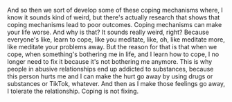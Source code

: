  And so then we sort of develop some of these coping mechanisms where, I know it sounds kind of weird, but there's actually research that shows that coping mechanisms lead to poor outcomes. Coping mechanisms can make your life worse. And why is that? It sounds really weird, right? Because everyone's like, learn to cope, like you meditate, like, oh, like meditate more, like meditate your problems away. But the reason for that is that when we cope, when something's bothering me in life, and I learn how to cope, I no longer need to fix it because it's not bothering me anymore. This is why people in abusive relationships end up addicted to substances, because this person hurts me and I can make the hurt go away by using drugs or substances or TikTok, whatever. And then as I make those feelings go away, I tolerate the relationship. Coping is not fixing.